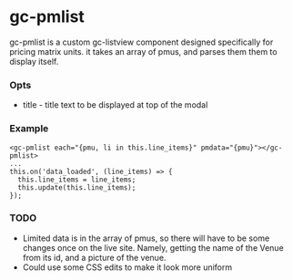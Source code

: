 # gc-pmlist
gc-pmlist is a custom gc-listview component designed specifically for pricing matrix units.  it takes an array
of pmus, and parses them them to display itself.

### Opts
* title - title text to be displayed at top of the modal

### Example
```
<gc-pmlist each="{pmu, li in this.line_items}" pmdata="{pmu}"></gc-pmlist>
...
this.on('data_loaded', (line_items) => {
  this.line_items = line_items;
  this.update(this.line_items);
});

```

### TODO
* Limited data is in the array of pmus, so there will have to be some changes once on the live site.
Namely, getting the name of the Venue from its id, and a picture of the venue.
* Could use some CSS edits to make it look more uniform
